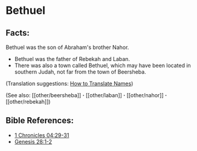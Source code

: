 # Bethuel #

## Facts: ##

Bethuel was the son of Abraham's brother Nahor.

* Bethuel was the father of Rebekah and Laban.
* There was also a town called Bethuel, which may have been located in southern Judah, not far from the town of Beersheba.

(Translation suggestions: [How to Translate Names](en/ta-vol1/translate/man/translate-names))

(See also: [[other/beersheba]] **·** [[other/laban]] **·** [[other/nahor]] **·** [[other/rebekah]])

## Bible References: ##

* [1 Chronicles 04:29-31](en/tn/1ch/help/04/29)
* [Genesis 28:1-2](en/tn/gen/help/28/01)